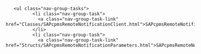        <ul class="nav-group-tasks">
              <li class="nav-group-task">
                <a class="nav-group-task-link" href="Classes/SAPcpmsRemoteNotificationClient.html">SAPcpmsRemoteNotificationClient</a>
              </li>
              <li class="nav-group-task">
                <a class="nav-group-task-link" href="Structs/SAPcpmsRemoteNotificationParameters.html">SAPcpmsRemoteNo